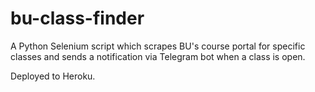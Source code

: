 # bu-class-finder

A Python Selenium script which scrapes BU's course portal for specific classes and sends a notification via Telegram bot when a class is open.

Deployed to Heroku.
